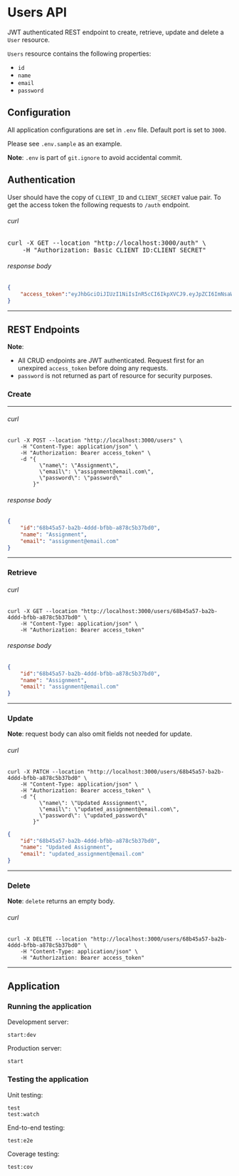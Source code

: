 # Users API

JWT authenticated REST endpoint to create, retrieve, update and delete a `User` resource.

`Users` resource contains the following properties:
- `id`
- `name`
- `email`
- `password` 

## Configuration

All application configurations are set in `.env` file. Default port is set to `3000`.

Please see `.env.sample` as an example.

**Note**: `.env` is part of `git.ignore` to avoid accidental commit.

## Authentication

User should have the copy of `CLIENT_ID` and `CLIENT_SECRET` value pair.
To get the access token the following requests to `/auth` endpoint.

###### curl
<pre>
curl -X GET --location "http://localhost:3000/auth" \
    -H "Authorization: Basic CLIENT_ID:CLIENT_SECRET"
</pre>
###### response body
```json
{
    "access_token":"eyJhbGciOiJIUzI1NiIsInR5cCI6IkpXVCJ9.eyJpZCI6ImNsaWVudF9pZCIsInNlY3JldCI6ImNsaWVudF9zZWNyZXQiLCJpYXQiOjE2ODgyMjQwNzUsImV4cCI6MTY4ODMxMDQ3NX0.l-V7GqZXS237yebLaxQghh4XkqpYyQAjopeNZPZOzkA"
}
```
---

## REST Endpoints
**Note**: 
- All CRUD endpoints are JWT authenticated. Request first for an unexpired `access_token` before doing any requests.
- `password` is not returned as part of resource for security purposes.
### Create
---
###### curl
```
curl -X POST --location "http://localhost:3000/users" \
    -H "Content-Type: application/json" \
    -H "Authorization: Bearer access_token" \
    -d "{
          \"name\": \"Assignment\",
          \"email\": \"assignment@email.com\",
          \"password\": \"password\"
        }"
```

###### response body
```json
{
    "id":"68b45a57-ba2b-4ddd-bfbb-a878c5b37bd0",
    "name": "Assignment",
    "email": "assignment@email.com"
}
```
---
### Retrieve
###### curl
```
curl -X GET --location "http://localhost:3000/users/68b45a57-ba2b-4ddd-bfbb-a878c5b37bd0" \
    -H "Content-Type: application/json" \
    -H "Authorization: Bearer access_token"
```
###### response body
```json
{
    "id":"68b45a57-ba2b-4ddd-bfbb-a878c5b37bd0",
    "name": "Assignment",
    "email": "assignment@email.com"
}
```
---
### Update
**Note**: request body can also omit fields not needed for update.
###### curl
```
curl -X PATCH --location "http://localhost:3000/users/68b45a57-ba2b-4ddd-bfbb-a878c5b37bd0" \
    -H "Content-Type: application/json" \
    -H "Authorization: Bearer access_token" \
    -d "{
          \"name\": \"Updated Asssignment\",
          \"email\": \"updated_assignment@email.com\",
          \"password\": \"updated_password\"
        }"
```
```json
{
    "id":"68b45a57-ba2b-4ddd-bfbb-a878c5b37bd0",
    "name": "Updated Assignment",
    "email": "updated_assignment@email.com"
}
```
---
### Delete
**Note**: `delete` returns an empty body.
###### curl
```
curl -X DELETE --location "http://localhost:3000/users/68b45a57-ba2b-4ddd-bfbb-a878c5b37bd0" \
    -H "Content-Type: application/json" \
    -H "Authorization: Bearer access_token"
```
---
## Application
### Running the application

Development server:
```
start:dev
```

Production server:
```
start
```

### Testing the application

Unit testing:
```
test
test:watch
```

End-to-end testing:
```
test:e2e
```

Coverage testing:
```
test:cov
```